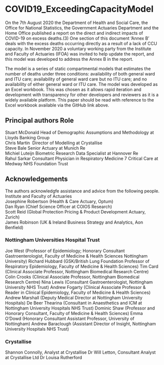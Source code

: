 # COVID19_ExceedingCapacityModel
On the 7th August 2020 the Department of Health and Social Care, the Office for National Statistics, the Government Actuaries Department and the Home Office published a report on the direct and indirect impacts of COVID-19 on excess deaths.(3) One section of this document ‘Annex B’ deals with the excess deaths occurring directly as a result of a lack of CCU capacity. In November 2020 a voluntary working party from the Institute and Faculty of Actuaries (IFOA) was invited to help update the report, and this model was developed to address the Annex B in the report.

The model is a series of static compartmental models that estimates the number of deaths under three conditions: availability of both general ward and ITU care; availability of general ward care but no ITU care; and no availability of either general ward or ITU care. 
The model was developed as an Excel workbook. This was chosen as it allows rapid iteration and development with transparency for other developers and reviewers as it is a widely available platform. This paper should be read with reference to the Excel workbook available via the GitHub link above.

## Principal authors		Role							
Stuart McDonald		Head of Demographic Assumptions and Methodology at Lloyds Banking Group  				
Chris Martin 		Director of Modelling at Crystallise  	
Steve Bale		Senior Actuary at Munich Re  							
Michiel Luteijn		Biometric Research Data Specialist at Hannover Re  							
Rahul Sarkar		Consultant Physician in Respiratory Medicine 7 Critical Care at Medway NHS Foundation Trust  							
																		
## Acknowledgements									
The authors acknowledgfe assistance and advice from the following people.									
Institute and Faculty of Actuaries									
Josephine Robertson (Health & Care Actuary, Optum)									
Dan Ryan (Chief Science Officer at COIOS Research)									
Scott Reid (Global Protection Pricing & Product Development Actuary, Zurich)									
James Robinson (UK & Ireland Business Strategy and Analytics, Aon Benfield)									

### Nottingham Universities Hospital Trust
Joe West (Professor of Epidemiology; Honorary Consultant Gastroenterologist, Faculty of Medicine & Health Sciences Nottingham University)
Richard Hubbard (GSK/British Lung Foundation Professor of Respiratory Epidemiology, Faculty of Medicine & Health Sciences)
Tim Card (Clinical Associate Professor, Nottingham Biomedical Research Centre)
Colin Crooks (Clinical Associate Professor, Nottingham Biomedical Research Centre)
Nina Lewis (Consultant Gastroenterologist, Nottingham University NHS Trust)
Andrew Fogarty (Clinical Associate Professor & Reader in Clinical Epidemiology, Faculty of Medicine & Health Sciences)
Andrew Marshall (Deputy Medical Director at Nottingham University Hospitals)
De Beer Thearina (Consultant in Anaesthetics and ICM at Nottingham University Hospitals NHS Trust)
Dominic Shaw (Professor and Honorary Consultant, Faculty of Medicine & Health Sciences)
Emma O’Dowd (Honorary Consultant Assistant Professor, University of Nottingham)
Andrew Baraclough (Assistant Director of Insight, Nottingham University Hospitals NHS Trust)

### Crystallise
Shannon Connolly, Analyst at Crystallise
Dr Will Letton, Consultant Analyst at Crystallise Ltd 
Dr Louisa Rutherford
